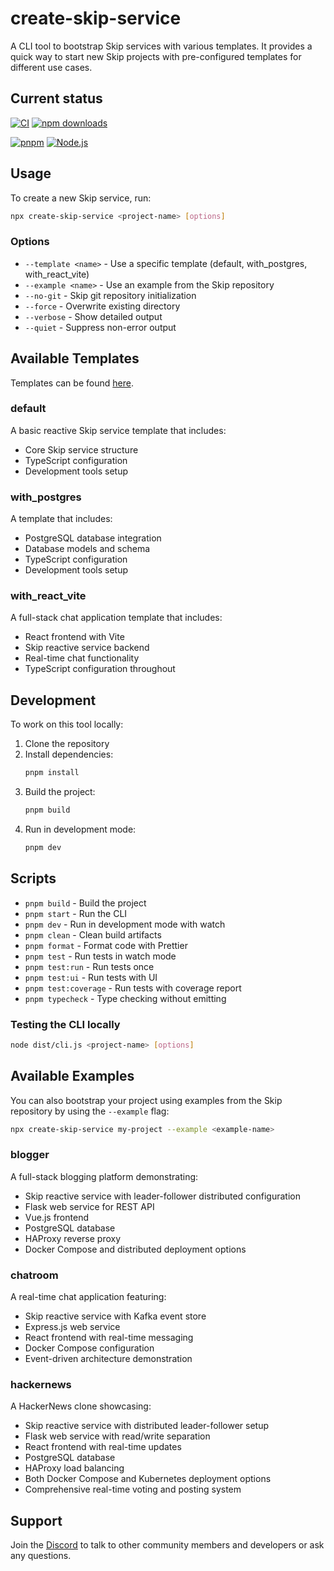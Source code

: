 # create-skip-service

A CLI tool to bootstrap Skip services with various templates. It provides a quick way to start new Skip projects with pre-configured templates for different use cases.

## Current status

[![CI](https://github.com/SkipLabs/create-skip-service/actions/workflows/ci.yml/badge.svg)](https://github.com/SkipLabs/create-skip-service/actions/workflows/ci.yml)
[![npm downloads](https://img.shields.io/npm/dm/create-skip-service.svg)](https://www.npmjs.com/package/create-skip-service)

[![pnpm](https://img.shields.io/badge/maintained%20with-pnpm-cc00ff.svg)](https://pnpm.io/)
[![Node.js](https://img.shields.io/badge/Node.js-18%2B-339933?logo=node.js&logoColor=white)](https://nodejs.org/)

## Usage

To create a new Skip service, run:

```bash
npx create-skip-service <project-name> [options]
```

### Options

- `--template <name>` - Use a specific template (default, with_postgres, with_react_vite)
- `--example <name>` - Use an example from the Skip repository
- `--no-git` - Skip git repository initialization
- `--force` - Overwrite existing directory
- `--verbose` - Show detailed output
- `--quiet` - Suppress non-error output

## Available Templates

Templates can be found [here](https://github.com/SkipLabs/create-skip-service/tree/main/templates).

### default

A basic reactive Skip service template that includes:

- Core Skip service structure
- TypeScript configuration
- Development tools setup

### with_postgres

A template that includes:

- PostgreSQL database integration
- Database models and schema
- TypeScript configuration
- Development tools setup

### with_react_vite

A full-stack chat application template that includes:

- React frontend with Vite
- Skip reactive service backend
- Real-time chat functionality
- TypeScript configuration throughout

## Development

To work on this tool locally:

1. Clone the repository
2. Install dependencies:
   ```bash
   pnpm install
   ```
3. Build the project:
   ```bash
   pnpm build
   ```
4. Run in development mode:
   ```bash
   pnpm dev
   ```

## Scripts

- `pnpm build` - Build the project
- `pnpm start` - Run the CLI
- `pnpm dev` - Run in development mode with watch
- `pnpm clean` - Clean build artifacts
- `pnpm format` - Format code with Prettier
- `pnpm test` - Run tests in watch mode
- `pnpm test:run` - Run tests once
- `pnpm test:ui` - Run tests with UI
- `pnpm test:coverage` - Run tests with coverage report
- `pnpm typecheck` - Type checking without emitting

### Testing the CLI locally

```bash
node dist/cli.js <project-name> [options]
```

## Available Examples

You can also bootstrap your project using examples from the Skip repository by using the `--example` flag:

```bash
npx create-skip-service my-project --example <example-name>
```

### blogger

A full-stack blogging platform demonstrating:

- Skip reactive service with leader-follower distributed configuration
- Flask web service for REST API
- Vue.js frontend
- PostgreSQL database
- HAProxy reverse proxy
- Docker Compose and distributed deployment options

### chatroom

A real-time chat application featuring:

- Skip reactive service with Kafka event store
- Express.js web service
- React frontend with real-time messaging
- Docker Compose configuration
- Event-driven architecture demonstration

### hackernews

A HackerNews clone showcasing:

- Skip reactive service with distributed leader-follower setup
- Flask web service with read/write separation
- React frontend with real-time updates
- PostgreSQL database
- HAProxy load balancing
- Both Docker Compose and Kubernetes deployment options
- Comprehensive real-time voting and posting system

## Support

Join the [Discord](https://discord.gg/ss4zxfgUBH) to talk to other community members and developers or ask any questions.
